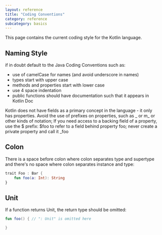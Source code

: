 ```yaml
---
layout: reference
title: "Coding Conventions"
category: reference
subcategory: basics
---
```


This page contains the current coding style for the Kotlin language.

## Naming Style
if in doubt default to the Java Coding Conventions such as:

* use of camelCase for names (and avoid underscore in names)
* types start with upper case
* methods and properties start with lower case
* use 4 space indentation
* public functions should have documentation such that it appears in Kotlin Doc

Kotlin does not have fields as a primary concept in the language - it only has properties. Avoid the use of prefixes on properties, such as _ or m_ or other kinds of notation; If you need access to a backing field of a property, use the $ prefix: $foo to refer to a field behind property foo; never create a private property and call it _foo

## Colon

There is a space before colon where colon separates type and supertype and there's no space where colon separates instance and type:

``` kotlin
trait Foo : Bar {
    fun foo(a: Int): String
}
```

## Unit
If a function returns Unit, the return type should be omitted:

``` kotlin
fun foo() { // ": Unit" is omitted here

}
```
